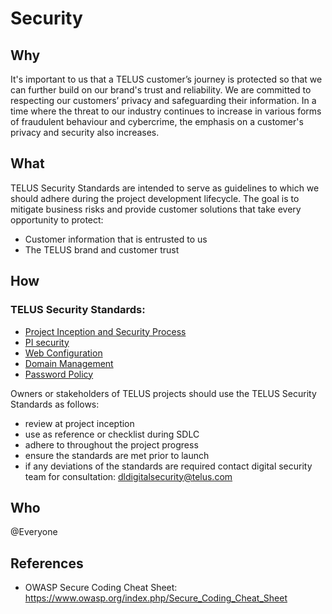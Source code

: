 # Security

## Why

It's important to us that a TELUS customer’s journey is protected so that we can further build on our brand's trust and reliability. We are committed to respecting our customers’ privacy and safeguarding their information. In a time where the threat to our industry continues to increase in various forms of fraudulent behaviour and cybercrime, the emphasis on a customer's privacy and security also increases.
 
## What

TELUS Security Standards are intended to serve as guidelines to which we should adhere during the project development lifecycle. The goal is to mitigate business risks and provide customer solutions that take every opportunity to protect:
 
- Customer information that is entrusted to us
- The TELUS brand and customer trust

## How

### TELUS Security Standards:

- [Project Inception and Security Process](project-inception-and-security-process.md)
- [PI security](pi.md)
- [Web Configuration](web-configuration.md)
- [Domain Management](domain-management.md)
- [Password Policy](password-policy.md)


Owners or stakeholders of TELUS projects should use the TELUS Security Standards as follows:
- review at project inception
- use as reference or checklist during SDLC
- adhere to throughout the project progress
- ensure the standards are met prior to launch
- if any deviations of the standards are required contact digital security team for consultation: dldigitalsecurity@telus.com

## Who

@Everyone

## References

- OWASP Secure Coding Cheat Sheet:
https://www.owasp.org/index.php/Secure_Coding_Cheat_Sheet
